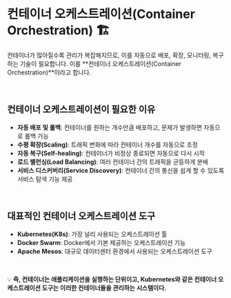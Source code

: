 # 컨테이너 오케스트레이션(Container Orchestration) 🏗️
컨테이너가 많아질수록 관리가 복잡해지므로, 이를 자동으로 배포, 확장, 모니터링, 복구하는 기술이 필요합니다. 이를 **컨테이너 오케스트레이션(Container Orchestration)**이라고 합니다.

<br>

## 컨테이너 오케스트레이션이 필요한 이유
- **자동 배포 및 롤백**: 컨테이너를 원하는 개수만큼 배포하고, 문제가 발생하면 자동으로 롤백 가능
- **수평 확장(Scaling)**: 트래픽 변화에 따라 컨테이너 개수를 자동으로 조정
- **자동 복구(Self-healing)**: 컨테이너가 비정상 종료되면 자동으로 다시 시작
- **로드 밸런싱(Load Balancing)**: 여러 컨테이너 간의 트래픽을 균등하게 분배
- **서비스 디스커버리(Service Discovery)**: 컨테이너 간의 통신을 쉽게 할 수 있도록 서비스 탐색 기능 제공

<br>

## 대표적인 컨테이너 오케스트레이션 도구
- **Kubernetes(K8s)**: 가장 널리 사용되는 오케스트레이션 툴
- **Docker Swarm**: Docker에서 기본 제공하는 오케스트레이션 기능
- **Apache Mesos**: 대규모 데이터센터 환경에서 사용되는 오케스트레이션 도구

<br>

💡 **즉, 컨테이너는 애플리케이션을 실행하는 단위이고, Kubernetes와 같은 컨테이너 오케스트레이션 도구는 이러한 컨테이너들을 관리하는 시스템이다.**
